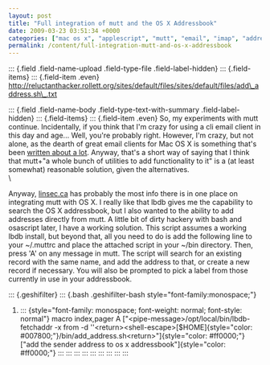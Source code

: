 ```yaml
---
layout: post
title: "Full integration of mutt and the OS X Addressbook"
date: 2009-03-23 03:51:34 +0000
categories: ["mac os x", "applescript", "mutt", "email", "imap", "addressbook", "lbdb"]
permalink: /content/full-integration-mutt-and-os-x-addressbook
---
```

::: {.field .field-name-upload .field-type-file .field-label-hidden}
::: {.field-items}
::: {.field-item .even}
http://reluctanthacker.rollett.org/sites/default/files/sites/default/files/add\_address.sh\_.txt

::: {.field .field-name-body .field-type-text-with-summary .field-label-hidden}
::: {.field-items}
::: {.field-item .even}
So, my experiments with mutt continue. Incidentally, if you think that
I\'m crazy for using a cli email client in this day and age\... Well,
you\'re probably right. However, I\'m crazy, but not alone, as the
dearth of great email clients for Mac OS X is something that\'s been
[written about a lot](http://mronge.com/2007/07/06/the-state-of-email/).
Anyway, that\'s a short way of saying that I think that mutt+\"a whole
bunch of utilities to add functionality to it\" is a (at least somewhat)
reasonable solution, given the alternatives.\
\

Anyway, [linsec.ca](http://linsec.ca/Using_mutt_on_OS_X) has probably
the most info there is in one place on integrating mutt with OS X. I
really like that lbdb gives me the capability to search the OS X
addressbook, but I also wanted to the ability to add addresses directly
from mutt. A little bit of dirty hackery with bash and osascript later,
I have a working solution. This script assumes a working lbdb install,
but beyond that, all you need to do is add the following line to your
\~/.muttrc and place the attached script in your \~/bin directory. Then,
press \'A\' on any message in mutt. The script will search for an
existing record with the same name, and add the address to that, or
create a new record if necessary. You will also be prompted to pick a
label from those currently in use in your addressbook.

::: {.geshifilter}
::: {.bash .geshifilter-bash style="font-family:monospace;"}
1.  ::: {style="font-family: monospace; font-weight: normal; font-style: normal"}
    macro index,pager A [\"\<pipe-message\>/opt/local/bin/lbdb-fetchaddr
    -x from -d
    \'\'\<return\>\<shell-escape\>[\$HOME]{style="color: #007800;"}/bin/add\_address.sh\<return\>\"]{style="color: #ff0000;"}
    [\"add the sender address to os x
    addressbook\"]{style="color: #ff0000;"}
    :::
:::
:::
:::
:::
:::
:::
:::
:::

